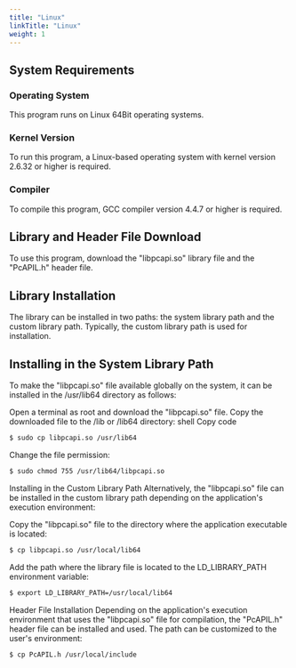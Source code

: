 ```yaml
---
title: "Linux"
linkTitle: "Linux"
weight: 1
---
```


## System Requirements
### Operating System
This program runs on Linux 64Bit operating systems.
### Kernel Version
To run this program, a Linux-based operating system with kernel version 2.6.32 or higher is required.
### Compiler
To compile this program, GCC compiler version 4.4.7 or higher is required.

## Library and Header File Download
To use this program, download the "libpcapi.so" library file and the "PcAPIL.h" header file.

## Library Installation
The library can be installed in two paths: the system library path and the custom library path. Typically, the custom library path is used for installation.

## Installing in the System Library Path
To make the "libpcapi.so" file available globally on the system, it can be installed in the /usr/lib64 directory as follows:

Open a terminal as root and download the "libpcapi.so" file.
Copy the downloaded file to the /lib or /lib64 directory:
shell
Copy code
```bash
$ sudo cp libpcapi.so /usr/lib64 
```
Change the file permission:
```bash
$ sudo chmod 755 /usr/lib64/libpcapi.so
```
Installing in the Custom Library Path
Alternatively, the "libpcapi.so" file can be installed in the custom library path depending on the application's execution environment:

Copy the "libpcapi.so" file to the directory where the application executable is located:
```bash
$ cp libpcapi.so /usr/local/lib64
```
Add the path where the library file is located to the LD_LIBRARY_PATH environment variable:
```bash
$ export LD_LIBRARY_PATH=/usr/local/lib64
```
Header File Installation
Depending on the application's execution environment that uses the "libpcapi.so" file for compilation, the "PcAPIL.h" header file can be installed and used. The path can be customized to the user's environment:
```bash
$ cp PcAPIL.h /usr/local/include
```